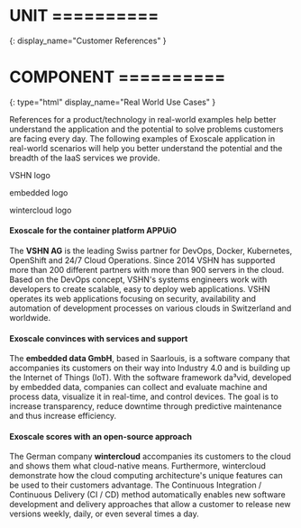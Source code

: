 # UNIT ==========
{:
  display_name="Customer References"
}

# COMPONENT ==========
{:
  type="html"
  display_name="Real World Use Cases"
}

References for a product/technology in real-world examples help better understand the application and the potential to solve problems customers are facing every day. The following examples of Exoscale application in real-world scenarios will help you better understand the potential and the breadth of the IaaS services we provide. 

VSHN logo

embedded logo

wintercloud logo


#### Exoscale for the container platform APPUiO
The **VSHN AG** is the leading Swiss partner for DevOps, Docker, Kubernetes, OpenShift and 24/7 Cloud Operations. Since 2014 VSHN has supported more than 200 different partners with more than 900 servers in the cloud. Based on the DevOps concept, VSHN's systems engineers work with developers to create scalable, easy to deploy web applications. VSHN operates its web applications focusing on security, availability and automation of development processes on various clouds in Switzerland and worldwide.

#### Exoscale convinces with services and support
The **embedded data GmbH**, based in Saarlouis, is a software company that accompanies its customers on their way into Industry 4.0 and is building up the Internet of Things (IoT). With the software framework da³vid, developed by embedded data, companies can collect and evaluate machine and process data, visualize it in real-time, and control devices. The goal is to increase transparency, reduce downtime through predictive maintenance and thus increase efficiency.

#### Exoscale scores with an open-source approach
The German company **wintercloud** accompanies its customers to the cloud and shows them what cloud-native means. Furthermore, wintercloud demonstrate how the cloud computing architecture's unique features can be used to their customers advantage. The Continuous Integration / Continuous Delivery (CI / CD) method automatically enables new software development and delivery approaches that allow a customer to release new versions weekly, daily, or even several times a day.